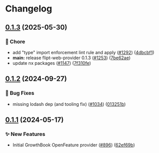 # Changelog

## [0.1.3](https://github.com/open-feature/js-sdk-contrib/compare/growthbook-client-provider-v0.1.2...growthbook-client-provider-v0.1.3) (2025-05-30)


### 🧹 Chore

* add "type" import enforcement lint rule and apply ([#1292](https://github.com/open-feature/js-sdk-contrib/issues/1292)) ([4dbcbf1](https://github.com/open-feature/js-sdk-contrib/commit/4dbcbf18703bdb0addbef2f7b3810677433abbfd))
* **main:** release flipt-web-provider 0.1.3 ([#1253](https://github.com/open-feature/js-sdk-contrib/issues/1253)) ([7be62ae](https://github.com/open-feature/js-sdk-contrib/commit/7be62ae45f4dfbaefecc6205a28060698fdd884d))
* update nx packages ([#1147](https://github.com/open-feature/js-sdk-contrib/issues/1147)) ([7f310fe](https://github.com/open-feature/js-sdk-contrib/commit/7f310fe87101b8aa793e1436e63c7602ccc202e3))

## [0.1.2](https://github.com/open-feature/js-sdk-contrib/compare/growthbook-client-provider-v0.1.1...growthbook-client-provider-v0.1.2) (2024-09-27)


### 🐛 Bug Fixes

* missing lodash dep (and tooling fix) ([#1034](https://github.com/open-feature/js-sdk-contrib/issues/1034)) ([013251b](https://github.com/open-feature/js-sdk-contrib/commit/013251b7f42135125465c44b10ea694501ee557c))

## [0.1.1](https://github.com/open-feature/js-sdk-contrib/compare/growthbook-client-provider-v0.1.0...growthbook-client-provider-v0.1.1) (2024-05-17)


### ✨ New Features

* Initial GrowthBook OpenFeature provider ([#896](https://github.com/open-feature/js-sdk-contrib/issues/896)) ([62ef69b](https://github.com/open-feature/js-sdk-contrib/commit/62ef69b05710b34f99cbc4da1e947f59f97bc00c))
